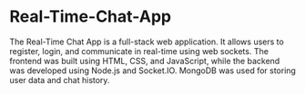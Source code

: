 # Real-Time-Chat-App
The Real-Time Chat App is a full-stack web application. It allows users to register, login, and communicate in real-time using web sockets. The frontend was built using HTML, CSS, and JavaScript, while the backend was developed using Node.js and Socket.IO. MongoDB was used for storing user data and chat history.
